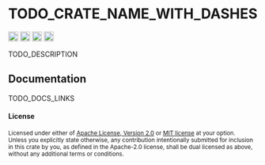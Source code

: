 # TODO_CRATE_NAME_WITH_DASHES

[<img alt="github" src="https://img.shields.io/badge/github-tamaskis/TODO_REPO-8da0cb?style=for-the-badge&labelColor=555555&logo=github" height="20">](https://github.com/tamaskis/TODO_REPO)
[<img alt="crates.io" src="https://img.shields.io/crates/v/TODO_CRATE_NAME_WITH_DASHES.svg?style=for-the-badge&color=fc8d62&logo=rust" height="20">](https://crates.io/crates/TODO_CRATE_NAME_WITH_DASHES)
[<img alt="docs.rs" src="https://img.shields.io/badge/docs.rs-TODO_CRATE_NAME_WITH_UNDERSCORES-66c2a5?style=for-the-badge&labelColor=555555&logo=docs.rs" height="20">](https://docs.rs/TODO_CRATE_NAME_WITH_DASHES)
[<img alt="mdbook" src="https://img.shields.io/badge/mdbook-ffd92f?style=for-the-badge&labelColor=555555&logo=bookstack" height="20">](https://tamaskis.github.io/TODO_CRATE_NAME_WITH_DASHES/)

TODO_DESCRIPTION

## Documentation

TODO_DOCS_LINKS

#### License

<sup>
Licensed under either of <a href="LICENSE-APACHE">Apache License, Version 2.0</a> or 
<a href="LICENSE-MIT">MIT license</a> at your option.
</sup>

<br>

<sub>
Unless you explicitly state otherwise, any contribution intentionally submitted for inclusion in
this crate by you, as defined in the Apache-2.0 license, shall be dual licensed as above, without
any additional terms or conditions.
</sub>